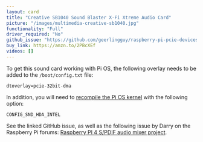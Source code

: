 ```yaml
---
layout: card
title: "Creative SB1040 Sound Blaster X-Fi Xtreme Audio Card"
picture: "/images/multimedia-creative-sb1040.jpg"
functionality: "Full"
driver_required: "No"
github_issue: "https://github.com/geerlingguy/raspberry-pi-pcie-devices/issues/118"
buy_link: https://amzn.to/2PBcXEf
videos: []
---
```

To get this sound card working with Pi OS, the following overlay needs to be added to the `/boot/config.txt` file:

```
dtoverlay=pcie-32bit-dma
```

In addition, you will need to [recompile the Pi OS kernel](https://github.com/geerlingguy/raspberry-pi-pcie-devices/tree/master/extras/cross-compile) with the following option:

```
CONFIG_SND_HDA_INTEL
```

See the linked GitHub issue, as well as the following issue by Darry on the Raspberry Pi forums: [Raspberry PI 4 S/PDIF audio mixer project](https://www.raspberrypi.org/forums/viewtopic.php?f=38&t=306055&sid=1b0d7fce0b4a57ca5a7635b290cc5743).
